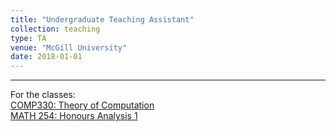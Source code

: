 ```yaml
---
title: "Undergraduate Teaching Assistant"
collection: teaching
type: TA
venue: "McGill University"
date: 2018-01-01
---
```


---
For the classes:\
[COMP330: Theory of Computation](https://www.mcgill.ca/study/2020-2021/courses/comp-330)\
[MATH 254: Honours Analysis 1](https://www.mcgill.ca/study/2020-2021/courses/math-254)
